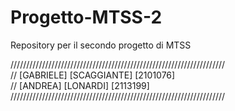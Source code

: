 # Progetto-MTSS-2
Repository per il secondo progetto di MTSS

////////////////////////////////////////////////////////////////////<br />
// [GABRIELE] [SCAGGIANTE] [2101076]<br />
// [ANDREA] [LONARDI] [2113199]<br />
////////////////////////////////////////////////////////////////////<br />
